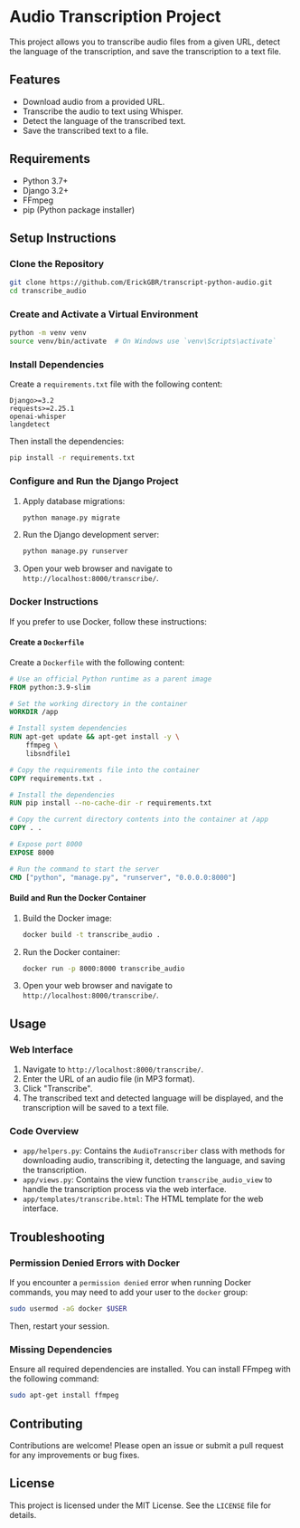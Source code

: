# Audio Transcription Project

This project allows you to transcribe audio files from a given URL, detect the language of the transcription, and save the transcription to a text file.

## Features

- Download audio from a provided URL.
- Transcribe the audio to text using Whisper.
- Detect the language of the transcribed text.
- Save the transcribed text to a file.

## Requirements

- Python 3.7+
- Django 3.2+
- FFmpeg
- pip (Python package installer)

## Setup Instructions

### Clone the Repository

```sh
git clone https://github.com/ErickGBR/transcript-python-audio.git
cd transcribe_audio
```

### Create and Activate a Virtual Environment

```sh
python -m venv venv
source venv/bin/activate  # On Windows use `venv\Scripts\activate`
```

### Install Dependencies

Create a `requirements.txt` file with the following content:

```text
Django>=3.2
requests>=2.25.1
openai-whisper
langdetect
```

Then install the dependencies:

```sh
pip install -r requirements.txt
```

### Configure and Run the Django Project

1. Apply database migrations:

    ```sh
    python manage.py migrate
    ```

2. Run the Django development server:

    ```sh
    python manage.py runserver
    ```

3. Open your web browser and navigate to `http://localhost:8000/transcribe/`.

### Docker Instructions

If you prefer to use Docker, follow these instructions:

#### Create a `Dockerfile`

Create a `Dockerfile` with the following content:

```dockerfile
# Use an official Python runtime as a parent image
FROM python:3.9-slim

# Set the working directory in the container
WORKDIR /app

# Install system dependencies
RUN apt-get update && apt-get install -y \
    ffmpeg \
    libsndfile1

# Copy the requirements file into the container
COPY requirements.txt .

# Install the dependencies
RUN pip install --no-cache-dir -r requirements.txt

# Copy the current directory contents into the container at /app
COPY . .

# Expose port 8000
EXPOSE 8000

# Run the command to start the server
CMD ["python", "manage.py", "runserver", "0.0.0.0:8000"]
```

#### Build and Run the Docker Container

1. Build the Docker image:

    ```sh
    docker build -t transcribe_audio .
    ```

2. Run the Docker container:

    ```sh
    docker run -p 8000:8000 transcribe_audio
    ```

3. Open your web browser and navigate to `http://localhost:8000/transcribe/`.

## Usage

### Web Interface

1. Navigate to `http://localhost:8000/transcribe/`.
2. Enter the URL of an audio file (in MP3 format).
3. Click "Transcribe".
4. The transcribed text and detected language will be displayed, and the transcription will be saved to a text file.

### Code Overview

- `app/helpers.py`: Contains the `AudioTranscriber` class with methods for downloading audio, transcribing it, detecting the language, and saving the transcription.
- `app/views.py`: Contains the view function `transcribe_audio_view` to handle the transcription process via the web interface.
- `app/templates/transcribe.html`: The HTML template for the web interface.

## Troubleshooting

### Permission Denied Errors with Docker

If you encounter a `permission denied` error when running Docker commands, you may need to add your user to the `docker` group:

```sh
sudo usermod -aG docker $USER
```

Then, restart your session.

### Missing Dependencies

Ensure all required dependencies are installed. You can install FFmpeg with the following command:

```sh
sudo apt-get install ffmpeg
```

## Contributing

Contributions are welcome! Please open an issue or submit a pull request for any improvements or bug fixes.

## License

This project is licensed under the MIT License. See the `LICENSE` file for details.
```
